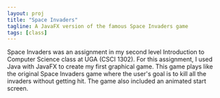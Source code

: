 ```yaml
---
layout: proj
title: "Space Invaders"
tagline: A JavaFX version of the famous Space Invaders game
tags: [class]
---
```


Space Invaders was an assignment in my second level Introduction to Computer Science class at UGA (CSCI 1302). For this assignment, I used Java with JavaFX to create my first graphical game. This game plays like the original Space Invaders game where the user's goal is to kill all the invaders without getting hit. The game also included an animated start screen.
